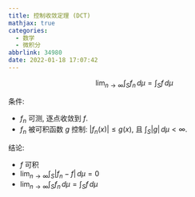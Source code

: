 ```yaml
---
title: 控制收敛定理 (DCT)
mathjax: true
categories:
  - 数学
  - 微积分
abbrlink: 34980
date: 2022-01-18 17:07:42
---
```

$$\lim_{n\to\infty}\int_S f_n \,d\mu=\int_S f\,d\mu$$

<!--more-->

条件: 

- $f_n$ 可测, 逐点收敛到 $f$. 
- $f_n$ 被可积函数 $g$ 控制: $|f_n(x)|\leq g(x)$, 且 $\int_S|g|\,d\mu<\infty.$

结论:

- $f$ 可积
- $\lim_{n\to\infty}\int_S|f_n-f|\,d\mu=0$
- $\lim_{n\to\infty}\int_S f_n \,d\mu=\int_S f\,d\mu$